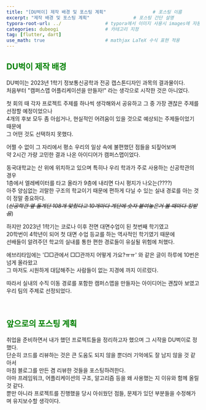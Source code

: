 ```yaml
---
title: "[DU벅이] 제작 배경 및 포스팅 계획"                 # 포스팅 이름
excerpt: "제작 배경 및 포스팅 계획"                # 포스팅 간단 설명
typora-root-url: ../                # typora에서 이미지 사용시 images에 자동 저장
categories: dubeogi                 # 카테고리 지정
tag: [flutter, dart]  
use_math: true                      # mathjax LaTeX 수식 표현 적용
---
```


## <span style = 'color: #008000'>DU벅이 제작 배경</span>

DU벅이는 2023년 1학기 정보통신공학과 전공 캡스톤디자인 과목의 결과물이다.  
처음부터 "캠퍼스맵 어플리케이션을 만들자!" 라는 생각으로 시작한 것은 아니었다.

첫 회의 때 각자 프로젝트 주제를 하나씩 생각해와서 공유하고 그 중 가장 괜찮은 주제를 선정할 예정이었으나  
4개의 후보 모두 좀 아쉽거나, 현실적인 어려움이 있을 것으로 예상되는 주제들이었기 때문에<br>
그 어떤 것도 선택하지 못했다.

어쩔 수 없이 그 자리에서 평소 우리의 일상 속에 불편했던 점들을 되짚어보며  
약 2시간 가량 고민한 결과 나온 아이디어가 캠퍼스맵이었다.

동국대학교는 산 위에 위치하고 있으며 특히나 우리 학과가 주로 사용하는 신공학관의 경우  
1층에서 엘레베이터를 타고 올라가 9층에 내리면 다시 평지가 나오는(????)<br>
아주 양심없는 괴랄한 구조의 학교이기 때문에 편하게 다닐 수 있는 실내 경로를 아는 것이 정말 중요하다.<br>
(*~~신공학관 옆 돌계단 108개 맞췄다고 10개마다 계단에 숫자 붙여놓은거 볼 때마다 킹받음~~*)

하지만 2023년 1학기는 코로나 이후 전면 대면수업이 된 첫번째 학기였고  
20학번이 4학년이 되어 첫 대면 수업 등교를 하는 역사적인 학기였기 때문에<br>
선배들이 알려주던 학교의 실내를 통한 편한 경로들이 유실될 위험에 처했다.

에브리타임에는 '□□관에서 □□관까지 어떻게 가요?ㅠㅠ' 와 같은 글이 하루에 10번은 넘게 올라왔고  
그 마저도 시원하게 대답해주는 사람들이 없는 지경에 까지 이르렀다.

따라서 실내의 수직 이동 경로를 포함한 캠퍼스맵을 만들자는 아이디어는 괜찮아 보였고  
우리 팀의 주제로 선정되었다.

<br>

## <span style = 'color: #008000'>앞으로의 포스팅 계획</span>
취업을 준비하면서 내가 했던 프로젝트들을 정리하고자 했으며 그 시작을 DU벅이로 정했다.  
단순히 코드를 리뷰하는 것은 큰 도움도 되지 않을 뿐더러 기억에도 잘 남지 않을 것 같아서<br>
마침 블로그를 만든 겸 리뷰한 것들을 포스팅하려한다.<br>
아마 프레임워크, 어플리케이션의 구조, 알고리즘 등을 왜 사용했는 지 이유와 함께 올릴 것 같다.<br>
뿐만 아니라 프로젝트를 진행했을 당시 아쉬웠던 점들, 문제가 있던 부분들을 수정해가며 유지보수할 생각이다.<br>